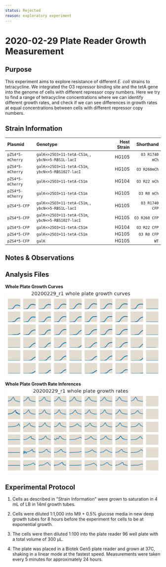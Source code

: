 ```yaml
---
status: Rejected
reason: exploratory experiment
---
```


# 2020-02-29 Plate Reader Growth Measurement

## Purpose
This experiment aims to explore resistance of different *E. coli* strains to tetracycline. We integrated the O3 repressor binding site and the tetA gene into the genome of
cells with different repressor copy numbers. Here we try to find a range of tetracycline concentrations where we can identify different growth rates, and check if we can
see differences in growth rates at equal concentrations between cells with different repressor copy numbers.

## Strain Information

| Plasmid | Genotype | Host Strain | Shorthand |
| :------ | :------- | ----------: | --------: |
| `pZS4*5-mCherry`| `galK<>25O3+11-tetA-C51m`, , `ybcN<>5-RBS1L-lacI` |  HG105 |`O3 R1740 mCh` |
| `pZS4*5-mCherry`| `galK<>25O3+11-tetA-C51m`, `ybcN<>5-RBS1027-lacI` |  HG105 |`O3 R260mCh` |
| `pZS4*5-mCherry`| `galK<>25O3+11-tetA-C51m` |  HG104 |`O3 R22 mCh` |
| `pZS4*5-mCherry`| `galK<>25O3+11-tetA-C51m` |  HG105 |`O3 R0 mCh` |
| `pZS4*5-CFP`| `galK<>25O3+11-tetA-C51m`, , `ybcN<>5-RBS1L-lacI` |  HG105 |`O3 R1740 CFP` |
| `pZS4*5-CFP`| `galK<>25O3+11-tetA-C51m`, `ybcN<>5-RBS1027-lacI` |  HG105 |`O3 R260 CFP` |
| `pZS4*5-CFP`| `galK<>25O3+11-tetA-C51m` |  HG104 |`O3 R22 CFP` |
| `pZS4*5-CFP`| `galK<>25O3+11-tetA-C51m` |  HG105 |`O3 R0 CFP` |
| `pZS4*5-CFP`| `galK` |  HG105 |`WT` |

## Notes & Observations


## Analysis Files

**Whole Plate Growth Curves**
![plate layout](output/growth_plate_summary.png)

**Whole Plate Growth Rate Inferences**
![plate layout](output/growth_rate_summary.png)

## Experimental Protocol

1. Cells as described in "Strain Information" were grown to saturation in 4 mL
of LB in 14ml growth tubes.

2. Cells were diluted 1:1,000 into M9 + 0.5% glucose media in new deep growth tubes for 8 hours before the experiment for cells to be at exponential growth.

3. The cells were then diluted 1:100 into the plate reader 96 well plate with a
total volume of 300 µL.

4. The plate was placed in a Biotek Gen5 plate reader and grown at 37C, shaking
in a linear mode at the fastest speed. Measurements were taken every 5 minutes
for approximately 24 hours.
